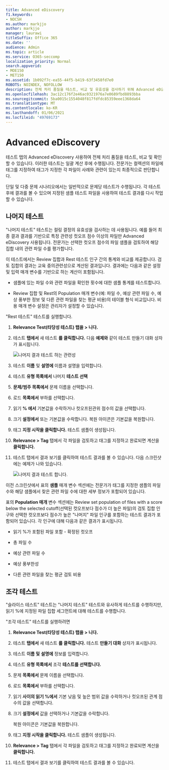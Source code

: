 ```yaml
---
title: Advanced eDiscovery
f1.keywords:
- NOCSH
ms.author: markjjo
author: markjjo
manager: laurawi
titleSuffix: Office 365
ms.date: ''
audience: Admin
ms.topic: article
ms.service: O365-seccomp
localization_priority: Normal
search.appverid:
- MOE150
- MET150
ms.assetid: 1b092f7c-ea55-44f5-b419-63f3458fd7e0
ROBOTS: NOINDEX, NOFOLLOW
description: 전체 처리 품질을 테스트, 비교 및 유효성을 검사하기 위해 Advanced eDiscovery 후 테스트 탭을 사용하는 방법을 배워야 합니다.
ms.openlocfilehash: 3ac12c176f2e46ac0321976a7e0689fbd8893bba
ms.sourcegitcommit: 5ba0015c1554048f817fdfdc85359eee1368da64
ms.translationtype: MT
ms.contentlocale: ko-KR
ms.lasthandoff: 01/06/2021
ms.locfileid: "49769173"
---
```

# <a name="test-relevance-analysis-in-advanced-ediscovery"></a>Advanced eDiscovery
  
테스트 탭의 Advanced eDiscovery 사용하여 전체 처리 품질을 테스트, 비교 및 확인할 수 있습니다. 이러한 테스트는 일괄 계산 후에 수행됩니다. 전문가는 컬렉션의 파일에 태그를 지정하여 태그가 지정한 각 파일이 사례와 관련이 있는지 최종적으로 판단합니다.
  
단일 및 다중 문제 시나리오에서는 일반적으로 문제당 테스트가 수행됩니다. 각 테스트 후에 결과를 볼 수 있으며 지정된 샘플 테스트 파일을 사용하여 테스트 결과를 다시 작업할 수 있습니다.
  
## <a name="testing-the-rest"></a>나머지 테스트

"나머지 테스트" 테스트는 컬링 결정의 유효성을 검사하는 데 사용됩니다. 예를 들어 최종 결과 결과를 기반으로 특정 관련성 컷오프 점수 이상의 파일만 Advanced eDiscovery 사용됩니다. 전문가는 선택한 컷오프 점수의 파일 샘플을 검토하여 해당 집합 내의 관련 파일 수를 평가합니다.
  
이 테스트에서는 Review 집합과 Rest 테스트 인구 간의 통계와 비교를 제공합니다. 검토 집합의 결과는 교육 중의관련성으로 계산된 결과입니다. 결과에는 다음과 같은 설정 및 입력 매개 변수를 기반으로 하는 계산이 포함됩니다.
  
- 샘플에 있는 파일 수와 관련 파일을 확인한 횟수에 대한 샘플 통계를 테스트합니다.

- Review 집합 및 Rest의 Population 매개 변수(예: 파일 수, 예상 관련 파일 수, 예상 풍부한 정보 및 다른 관련 파일을 찾는 평균 비용)의 테이블 형식 비교입니다. 비용 매개 변수 설정은 관리자가 설정할 수 있습니다.

"Rest 테스트" 테스트를 실행합니다.

1. **Relevance Test(타당성 테스트) 탭을 \> 니다.**

2. 테스트 **탭에서** 새 테스트 **를 클릭합니다.** 다음 **예제와** 같이 테스트 만들기 대화 상자가 표시됩니다.

    ![나머지 결과 테스트 하는 관련성](../media/46e6898a-f929-4fd0-88d9-6f91d04b6ce2.png)
  
3. 테스트 **이름** 및 **설명에** 이름과 설명을 입력합니다.

4. 테스트 **유형 목록에서** 나머지 **테스트 선택**

5. **문제/범주 목록에서** 문제 이름을 선택합니다.

6. 로드 **목록에서** 부하를 선택합니다. 

7. 읽기 **% 에서** 기본값을 수락하거나 컷오프된관위 점수의 값을 선택합니다. 

8. 크기 **설정에서** 또는 기본값을 수락합니다. 복원 아이콘은 기본값을 복원합니다.

9. 태그 **지정 시작을 클릭합니다.** 테스트 샘플이 생성됩니다.

10. **Relevance \> Tag** 탭에서 각 파일을 검토하고 태그를 지정하고 완료되면 계산을 **클릭합니다.**

11. 테스트 탭에서 결과 보기를 클릭하여 테스트 결과를 볼 수 있습니다.  다음 스크린샷에는 예제가 나와 있습니다.

    ![나머지 결과 테스트 합니다.](../media/b95744a9-047d-4c29-992d-04fa7e58e58a.png)
  
이전 스크린샷에서 표의 **샘플** 매개 변수 섹션에는 전문가가 태그를 지정한 샘플의 파일 수와 해당 샘플에서 찾은 관련 파일 수에 대한 세부 정보가 포함되어 있습니다.
  
표의 **Population 매개** 변수 섹션에는 Review set population of files with a score below the selected cutoff(선택된 컷오프보다 점수가 더 높은 파일)의 검토 집합 인구와 선택한 컷오프보다 점수가 높은 "나머지" 파일 인구를 포함하는 테스트 결과가 포함되어 있습니다. 각 인구에 대해 다음과 같은 결과가 표시됩니다.
  
- 읽기 %가 포함된 파일 포함 - 확정된 컷오프

- 총 파일 수

- 예상 관련 파일 수

- 예상 풍부한성

- 다른 관련 파일을 찾는 평균 검토 비용

## <a name="testing-the-slice"></a>조각 테스트

"슬라이스 테스트" 테스트는 "나머지 테스트" 테스트와 유사하게 테스트를 수행하지만, 읽기 %에 지정된 파일 집합 세그먼트에 대해 테스트를 수행합니다.

"조각 테스트" 테스트를 실행하려면
  
1. **Relevance Test(타당성 테스트) 탭을 \> 니다.**

2. 테스트 **탭에서** 새 테스트 **를 클릭합니다.** 테스트 **만들기 대화** 상자가 표시됩니다.

3. 테스트 **이름 및** **설명에** 정보를 입력합니다.

4. 테스트 **유형 목록에서** 조각 **테스트를 선택합니다.**

5. 문제 **목록에서** 문제 이름을 선택합니다.

6. 로드 **목록에서** 부하를 선택합니다.

7. 읽기 **사이의 읽기 %에서** 기본 낮음 및 높은 범위 값을 수락하거나 컷오프된 관계 점수의 값을 선택합니다.

8. 크기 **설정에서** 값을 선택하거나 기본값을 수락합니다.

    복원 아이콘은 기본값을 복원합니다.

9. 태그 **지정 시작을 클릭합니다.** 테스트 샘플이 생성됩니다.

10. **Relevance \> Tag** 탭에서 각 파일을 검토하고 태그를 지정하고 완료되면 계산을 **클릭합니다.**

11. 테스트 탭에서 결과 보기를 클릭하여 테스트 결과를 볼 수 있습니다. 
